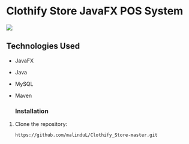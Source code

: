 # Clothify Store JavaFX POS System
<a href="https://www.youtube.com/watch?v=dQw4w9WgXcQ"><img src="https://user-images.githubusercontent.com/73097560/115834477-dbab4500-a447-11eb-908a-139a6edaec5c.gif"></a>
## Technologies Used

- JavaFX
- Java
- MySQL 
- Maven

  ### Installation

1. Clone the repository:

   ```bash
   https://github.com/malinduL/Clothify_Store-master.git

